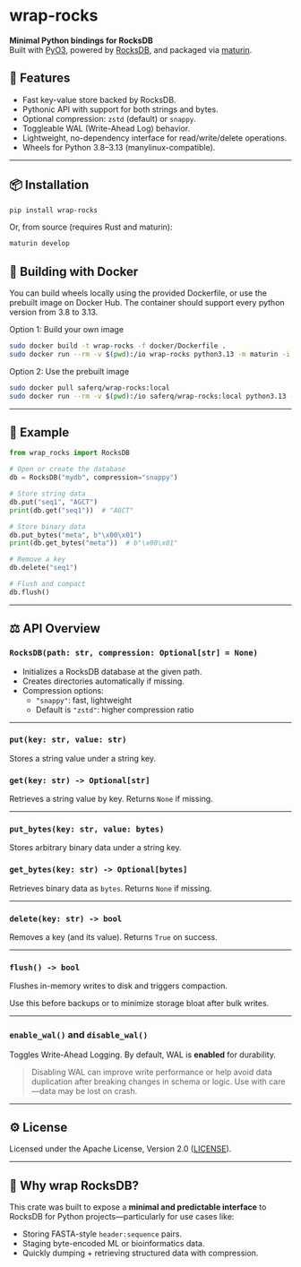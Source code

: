 # wrap-rocks

**Minimal Python bindings for RocksDB**\
Built with [PyO3](https://pyo3.rs/), powered by [RocksDB](https://github.com/facebook/rocksdb), and packaged via [maturin](https://github.com/PyO3/maturin).

## 🚀 Features

- Fast key-value store backed by RocksDB.
- Pythonic API with support for both strings and bytes.
- Optional compression: `zstd` (default) or `snappy`.
- Toggleable WAL (Write-Ahead Log) behavior.
- Lightweight, no-dependency interface for read/write/delete operations.
- Wheels for Python 3.8–3.13 (manylinux-compatible).

---

## 📦 Installation

```bash
pip install wrap-rocks
```

Or, from source (requires Rust and maturin):

```bash
maturin develop
```
## 🐳 Building with Docker

You can build wheels locally using the provided Dockerfile, or use the prebuilt image on Docker Hub.
The container should support every python version from 3.8 to 3.13.

Option 1: Build your own image
```bash
sudo docker build -t wrap-rocks -f docker/Dockerfile .
sudo docker run --rm -v $(pwd):/io wrap-rocks python3.13 -m maturin -i python3.13 build --release
```

Option 2: Use the prebuilt image
```bash
sudo docker pull saferq/wrap-rocks:local
sudo docker run --rm -v $(pwd):/io saferq/wrap-rocks:local python3.13 -m maturin -i python3.13 build --release
```

---

## 🧪 Example

```python
from wrap_rocks import RocksDB

# Open or create the database
db = RocksDB("mydb", compression="snappy")

# Store string data
db.put("seq1", "AGCT")
print(db.get("seq1"))  # "AGCT"

# Store binary data
db.put_bytes("meta", b"\x00\x01")
print(db.get_bytes("meta"))  # b"\x00\x01"

# Remove a key
db.delete("seq1")

# Flush and compact
db.flush()
```

---

## ⚖️ API Overview

### `RocksDB(path: str, compression: Optional[str] = None)`

- Initializes a RocksDB database at the given path.
- Creates directories automatically if missing.
- Compression options:
  - `"snappy"`: fast, lightweight
  - Default is `"zstd"`: higher compression ratio

---

### `put(key: str, value: str)`

Stores a string value under a string key.

### `get(key: str) -> Optional[str]`

Retrieves a string value by key. Returns `None` if missing.

---

### `put_bytes(key: str, value: bytes)`

Stores arbitrary binary data under a string key.

### `get_bytes(key: str) -> Optional[bytes]`

Retrieves binary data as `bytes`. Returns `None` if missing.

---

### `delete(key: str) -> bool`

Removes a key (and its value). Returns `True` on success.

---

### `flush() -> bool`

Flushes in-memory writes to disk and triggers compaction.

Use this before backups or to minimize storage bloat after bulk writes.

---

### `enable_wal()` and `disable_wal()`

Toggles Write-Ahead Logging. By default, WAL is **enabled** for durability.

> Disabling WAL can improve write performance or help avoid data duplication after breaking changes in schema or logic. Use with care—data may be lost on crash.

---

## ⚙️ License

Licensed under the Apache License, Version 2.0 ([LICENSE](./LICENSE)).

---

## 🔮 Why wrap RocksDB?

This crate was built to expose a **minimal and predictable interface** to RocksDB for Python projects—particularly for use cases like:

- Storing FASTA-style `header:sequence` pairs.
- Staging byte-encoded ML or bioinformatics data.
- Quickly dumping + retrieving structured data with compression.
